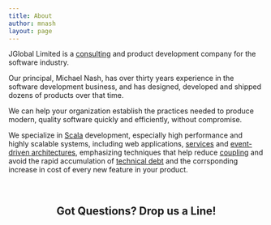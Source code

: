 ```yaml
---
title: About
author: mnash
layout: page
---
```

JGlobal Limited is a [consulting][1] and product development company for the software industry.

Our principal, Michael Nash, has over thirty years experience in the software development business, and has designed, developed and shipped dozens of products over that time.

<!-- Place this tag where you want the widget to render. -->

<div class="g-person" data-href="//plus.google.com/106196980139049703415" data-rel="author">
</div>

<!-- Place this tag after the last widget tag. -->

  


We can help your organization establish the practices needed to produce modern, quality software quickly and efficiently, without compromise.

We specialize in <a href="http://www.scala-lang.org/" target="_new">Scala</a> development, especially high performance and highly scalable systems, including web applications, <a href="http://en.wikipedia.org/wiki/Service-oriented_architecture" target="_new">services</a> and <a href="http://en.wikipedia.org/wiki/Event-driven_architecture" target="_new">event-driven architectures</a>, emphasizing techniques that help reduce <a href="http://en.wikipedia.org/wiki/Coupling_(computer_programming)" target="_new">coupling</a> and avoid the rapid accumulation of <a href="http://en.wikipedia.org/wiki/Technical_debt" target="_new">technical debt</a> and the corrsponding increase in cost of every new feature in your product.

<center>
  <br /> <h2>
    Got Questions? Drop us a Line!
  </h2>
  
  <p>
    </center>
  </p>
  
  <div class="contactform" id="cuform">
  </div>
  
  <p>
  </p>

 [1]: /consulting